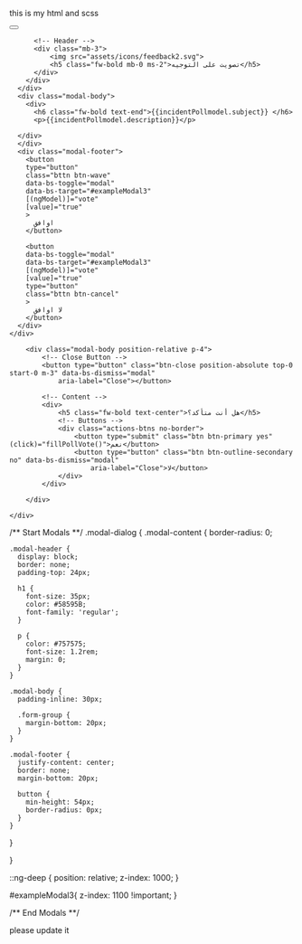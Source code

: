 this is my html and scss
<div
  class="modal fade show d-block"
  id="publishModal"
  tabindex="-1"
  aria-labelledby="publishModalLabel"
  aria-hidden="true"
>
  <div class="modal-dialog modal-xl">
    <div class="modal-content action-modal">
      <div class="">
        <div class="modal-header">
          <button type="button" class="btn-close position-absolute top-0 start-0 m-3" data-bs-dismiss="modal"
          (click)="onClose(false)" aria-label="Close"></button>

          <!-- Header -->
          <div class="mb-3">
              <img src="assets/icons/feedback2.svg">
              <h5 class="fw-bold mb-0 ms-2">تصويت على التوجيه</h5>
          </div>
        </div>
      </div>
      <div class="modal-body">
        <div>
          <h6 class="fw-bold text-end">{{incidentPollmodel.subject}} </h6>
          <p>{{incidentPollmodel.description}}</p>

      </div>
      </div>
      <div class="modal-footer">
        <button 
        type="button" 
        class="bttn btn-wave" 
        data-bs-toggle="modal" 
        data-bs-target="#exampleModal3"
        [(ngModel)]="vote"
        [value]="true"
        >
          اوافق
        </button>

        <button
        data-bs-toggle="modal" 
        data-bs-target="#exampleModal3"
        [(ngModel)]="vote"
        [value]="true"
        type="button"
        class="bttn btn-cancel"
        >
          لا اوافق
        </button>
      </div>
    </div>
  </div>
</div>

<div class="modal fade new-modals" id="exampleModal3" tabindex="-1" aria-labelledby="exampleModalLabel"
aria-hidden="true">
<div class="modal-dialog modal-dialog-centered">
    <div class="modal-content">

        <div class="modal-body position-relative p-4">
            <!-- Close Button -->
            <button type="button" class="btn-close position-absolute top-0 start-0 m-3" data-bs-dismiss="modal"
                aria-label="Close"></button>

            <!-- Content -->
            <div>
                <h5 class="fw-bold text-center">هل أنت متأكد؟</h5>
                <!-- Buttons -->
                <div class="actions-btns no-border">
                    <button type="submit" class="btn btn-primary yes" (click)="fillPollVote()">نعم</button>
                    <button type="button" class="btn btn-outline-secondary no" data-bs-dismiss="modal"
                        aria-label="Close">لا</button>
                </div>
            </div>

        </div>

    </div>
</div>
</div>


/** Start Modals **/
.modal-dialog {
  .modal-content {
    border-radius: 0;

    .modal-header {
      display: block;
      border: none;
      padding-top: 24px;

      h1 {
        font-size: 35px;
        color: #58595B;
        font-family: 'regular';
      }

      p {
        color: #757575;
        font-size: 1.2rem;
        margin: 0;
      }
    }

    .modal-body {
      padding-inline: 30px;

      .form-group {
        margin-bottom: 20px;
      }
    }

    .modal-footer {
      justify-content: center;
      border: none;
      margin-bottom: 20px;

      button {
        min-height: 54px;
        border-radius: 0px;
      }
    }
  }
  
  

  
}

::ng-deep {
  position: relative;
  z-index: 1000;
}

#exampleModal3{
  z-index: 1100 !important;
}

/** End Modals **/  

please update it 
